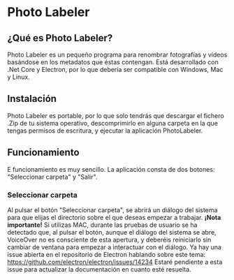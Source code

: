 # Photo Labeler

## ¿Qué es Photo Labeler?

Photo Labeler es un pequeño programa para renombrar fotografías y vídeos basándose en los metadatos que éstas contengan.
	Está desarrollado con .Net Core y Electron, por lo que debería ser compatible con Windows, Mac y Linux.

## Instalación

Photo Labeler es portable, por lo que solo tendrás que descargar el fichero .Zip de tu sistema operativo, descomprimirlo en alguna carpeta en la que tengas permisos de escritura, y ejecutar la aplicación PhotoLabeler.

## Funcionamiento

E funcionamiento es muy sencillo. La aplicación consta de dos botones: "Seleccionar carpeta" y "Salir".

###  Seleccionar carpeta

Al pulsar el botón "Seleccionar carpeta", se abrirá un diálogo del sistema para que elijas el directorio sobre el que deseas empezar a trabajar.
**¡Nota importante!** Si utilizas MAC, durante las pruebas de usuario se ha detectado que, al pulsar el botón, aunque el diálogo del sistema se abre, VoiceOver no es consciente de esta apertura, y deberéis reiniciarlo sin cambiar de ventana para empezar a interactuar con el diálogo. Ya hay una issue abierta en el repositorio de Electron hablando sobre este tema: https://github.com/electron/electron/issues/14234
Estaré pendiente a esta issue para actualizar la documentación en cuanto esté resuelta.
